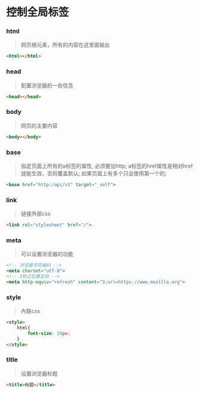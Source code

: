 # 控制全局标签
### html
> 网页根元素，所有的内容在这里面输出

```html
<html></html>
```

### head
> 配置浏览器的一些信息

```html
<head></head>
```

### body
> 网页的主要内容

```html
<body></body>
```

### base
> 指定页面上所有的a标签的属性, 必须要加http;
> a标签的href属性是相对href就能生效，否则覆盖默认;
> 如果页面上有多个只会使用第一个的;

```html
<base href="http:/api/v1" target="_self">
```

### link
> 链接外部css

```html
<link rel="stylesheet" href="/">
```

### meta
> 可以设置浏览器的功能

```html
<!-- 浏览器字符编码 -->
<meta charset="utf-8">
<!-- 3秒之后重定向 -->
<meta http-equiv="refresh" content="3;url=https://www.mozilla.org">
```

### style
> 內联css

```html
<style>
    html{
        font-size: 20px;
    }
</style>

```

### title
> 设置浏览器标题

```html
<title>标题</title>
```
